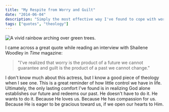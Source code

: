 ```yaml
---
title: "My Respite from Worry and Guilt"
date: "2014-06-04"
description: "Simply the most effective way I've found to cope with worry and guilt."
tags: ["quotes", "theology"]
---
```


![A vivid rainbow arching over green trees.](https://kmsmedia.kevansizemore.com/image/2014-06-04_respite_from_worry_and_guilt.png)

I came across a great quote while reading an interview with Shailene Woodley in *Time* magazine:

> "I've realized that worry is the product of a future we cannot guarantee and guilt is the product of a past we cannot change."

I don't know much about this actress, but I know a good piece of theology when I see one. This is a great reminder of how little control we have in life. Ultimately, the only lasting comfort I've found is in realizing God alone establishes our future and redeems our past. He doesn't have to do it. He wants to do it. Because He loves us. Because He has compassion for us. Because He is eager to be gracious toward us, if we open our hearts to Him.

